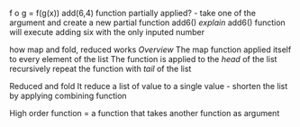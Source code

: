 f o g = f(g(x))
add(6,4) function partially applied?
	- take one of the argument and create a new partial function add6()
	*explain* add6() function will execute adding six with the only inputed number

how map and fold, reduced works
*Overview* The map function applied itself to every element of the list
	The function is applied to the _head_ of the list 
	recursively repeat the function with _tail_ of the list

Reduced and fold
It reduce a list of value to a single value - shorten the list
by applying combining function

High order function = a function that takes another function as argument